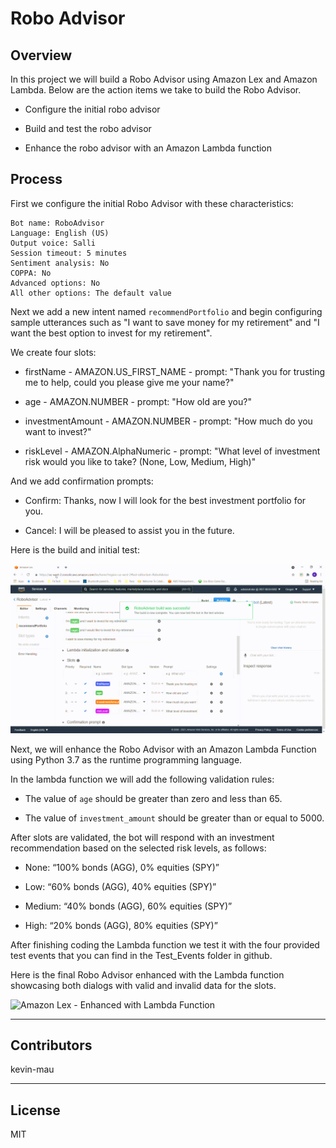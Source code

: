 # Robo Advisor

## Overview

In this project we will build a Robo Advisor using Amazon Lex and Amazon Lambda.  Below are the action items we take to build the Robo Advisor. 

  * Configure the initial robo advisor

  * Build and test the robo advisor

  * Enhance the robo advisor with an Amazon Lambda function


## Process

First we configure the initial Robo Advisor with these characteristics:

    Bot name: RoboAdvisor
    Language: English (US)
    Output voice: Salli
    Session timeout: 5 minutes
    Sentiment analysis: No
    COPPA: No
    Advanced options: No
    All other options: The default value
    
Next we add a new intent named `recommendPortfolio` and begin configuring sample utterances such as "I want to save money for my retirement" and "I want the best option to invest for my retirement".

We create four slots:

  * firstName - AMAZON.US_FIRST_NAME - prompt: "Thank you for trusting me to help, could you please give me your name?"

  * age - AMAZON.NUMBER - prompt: "How old are you?"
 
  * investmentAmount - AMAZON.NUMBER - prompt: "How much do you want to invest?"

  * riskLevel - AMAZON.AlphaNumeric - prompt: "What level of investment risk would you like to take? (None, Low, Medium, High)"

And we add confirmation prompts:
    
  * Confirm: Thanks, now I will look for the best investment portfolio for you.
    
  * Cancel: I will be pleased to assist you in the future.
 
Here is the build and initial test:

![Amazon Lex - Initial build and test](https://github.com/kevin-mau/robo_advisor/blob/main/Resources/Amazon%20Lex%20-%20Initial%20build%20and%20test.gif?raw=true)



Next, we will enhance the Robo Advisor with an Amazon Lambda Function using Python 3.7 as the runtime programming language.

In the lambda function we will add the following validation rules:

  * The value of `age` should be greater than zero and less than 65.
  
  * The value of `investment_amount` should be greater than or equal to 5000.

After slots are validated, the bot will respond with an investment recommendation based on the selected risk levels, as follows:

   * None: “100% bonds (AGG), 0% equities (SPY)”
   
   * Low: “60% bonds (AGG), 40% equities (SPY)”
   
   * Medium: “40% bonds (AGG), 60% equities (SPY)”
   
   * High: “20% bonds (AGG), 80% equities (SPY)”

After finishing coding the Lambda function we test it with the four provided test events that you can find in the Test_Events folder in github.

Here is the final Robo Advisor enhanced with the Lambda function showcasing both dialogs with valid and invalid data for the slots.

![Amazon Lex - Enhanced with Lambda Function](https://github.com/kevin-mau/robo_advisor/blob/main/Resources/Amazon%20Lex%20-%20Enhanced%20with%20Lambda%20Function.gif?raw=true)

---




## Contributors

kevin-mau

---

## License

MIT